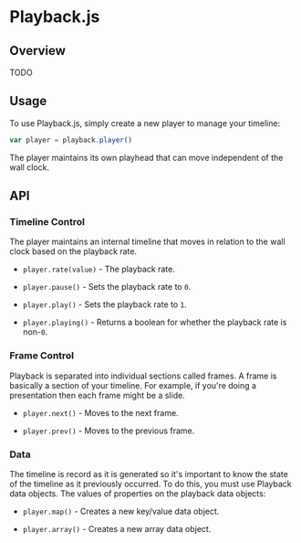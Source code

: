 Playback.js
============

## Overview

TODO


## Usage

To use Playback.js, simply create a new player to manage your timeline:

```js
var player = playback.player()
```

The player maintains its own playhead that can move independent of the wall clock.


## API

### Timeline Control

The player maintains an internal timeline that moves in relation to the wall clock based on the playback rate.

* `player.rate(value)` - The playback rate.

* `player.pause()` - Sets the playback rate to `0`.

* `player.play()` - Sets the playback rate to `1`.

* `player.playing()` - Returns a boolean for whether the playback rate is non-`0`.


### Frame Control

Playback is separated into individual sections called frames.
A frame is basically a section of your timeline.
For example, if you're doing a presentation then each frame might be a slide.

* `player.next()` - Moves to the next frame.

* `player.prev()` - Moves to the previous frame.


### Data

The timeline is record as it is generated so it's important to know the state of the timeline as it previously occurred.
To do this, you must use Playback data objects.
The values of properties on the playback data objects:

* `player.map()` - Creates a new key/value data object.

* `player.array()` - Creates a new array data object.




